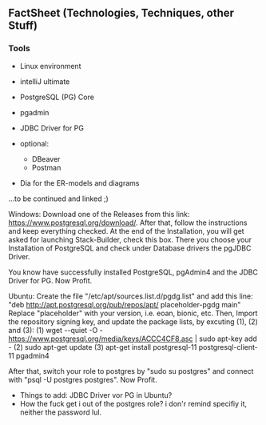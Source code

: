 ## FactSheet (Technologies, Techniques, other Stuff)
### Tools
* Linux environment
* intelliJ ultimate
* PostgreSQL (PG) Core
* pgadmin
* JDBC Driver for PG
* optional: 
  * DBeaver
  * Postman
  
* Dia for the ER-models and diagrams

...to be continued and linked ;)


Windows: Download one of the Releases from this link: https://www.postgresql.org/download/.
After that, follow the instructions and keep everything checked. At the end of the Installation, you will
get asked for launching Stack-Builder, check this box. There you choose your Installation of PostgreSQL and check under Database drivers the pgJDBC Driver. 

You know have successfully installed PostgreSQL, pgAdmin4 and the JDBC Driver for PG. Now Profit.


Ubuntu: Create the file "/etc/apt/sources.list.d/pgdg.list" and add this line:
        "deb http://apt.postgresql.org/pub/repos/apt/ placeholder-pgdg main"
Replace "placeholder" with your version, i.e. eoan, bionic, etc. Then, Import the repository signing key, and update the package lists,
by excuting (1), (2) and (3):
(1) wget --quiet -O - https://www.postgresql.org/media/keys/ACCC4CF8.asc | sudo apt-key add -
(2) sudo apt-get update
(3) apt-get install postgresql-11 postgresql-client-11 pgadmin4

After that, switch your role to postgres by "sudo su postgres" and connect with "psql -U postgres postgres".
Now Profit.

- Things to add: JDBC Driver vor PG in Ubuntu?
- How the fuck get i out of the postgres role? i don'r remind specifiy it, neither the password lul.

        
        
        
